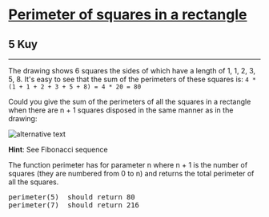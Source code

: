 <h1><a href="https://www.codewars.com/kata/559a28007caad2ac4e000083">Perimeter of squares in a rectangle</a></h1>
<h2>5 Kuy</h2>
<hr>
<p>The drawing shows 6 squares the sides of which have a length of 1, 1, 2, 3, 5, 8. 
It's easy to see that the sum of the perimeters of these squares is: 
<code>4 * (1 + 1 + 2 + 3 + 5 + 8) = 4 * 20 = 80</code></p>
<p>Could you give the sum of the perimeters of all the squares in a rectangle when there are n + 1 squares 
disposed in the same manner as in the drawing:</p>
<p><img alt="alternative text" src="http://i.imgur.com/EYcuB1wm.jpg"></p>
<p><strong>Hint</strong>: See Fibonacci sequence</p>
<p>The function perimeter has for parameter n where n + 1 is the number of squares 
(they are numbered from 0 to n) and returns the total perimeter of all the squares.</p>
<pre>
perimeter(5)  should return 80
perimeter(7)  should return 216
</pre>